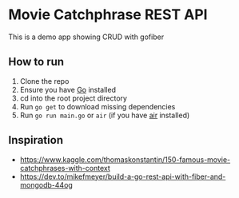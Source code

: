# Movie Catchphrase REST API

This is a demo app showing CRUD with gofiber

## How to run

1. Clone the repo
2. Ensure you have [Go](https://golang.org/) installed
3. cd into the root project directory
4. Run `go get` to download missing dependencies
5. Run `go run main.go` or `air` (if you have [air](https://github.com/cosmtrek/air) installed)

## Inspiration

- https://www.kaggle.com/thomaskonstantin/150-famous-movie-catchphrases-with-context
- https://dev.to/mikefmeyer/build-a-go-rest-api-with-fiber-and-mongodb-44og
